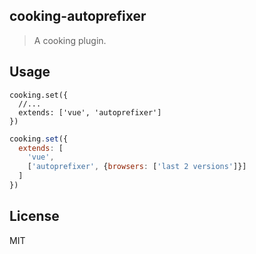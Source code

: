 ## cooking-autoprefixer
> A cooking plugin.


## Usage

```javacript
cooking.set({
  //...
  extends: ['vue', 'autoprefixer']
})
```


```javascript
cooking.set({
  extends: [
    'vue',
    ['autoprefixer', {browsers: ['last 2 versions']}]
  ]
})
```

## License
MIT